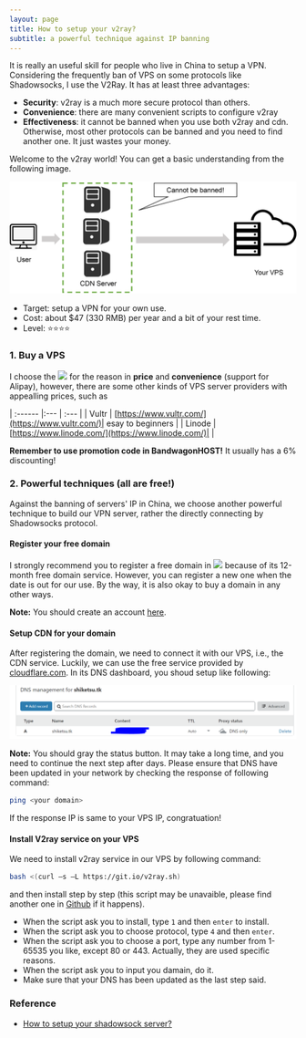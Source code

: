 ```yaml
---
layout: page
title: How to setup your v2ray?
subtitle: a powerful technique against IP banning
---
```


It is really an useful skill for people who live in China to setup a VPN. Considering the frequently ban of VPS on some protocols like Shadowsocks, I use the V2Ray. It has at least three advantages:
- **Security**: v2ray is a much more secure protocol than others.
- **Convenience**: there are many convenient scripts to configure v2ray
- **Effectiveness**: it cannot be banned when you use both v2ray and cdn. Otherwise, most other protocols can be banned and you need to find another one. It just wastes your money.

Welcome to the v2ray world! You can get a basic understanding from the following image.

![](setup-v2ray-img-2.png)

- Target: setup a VPN for your own use.
- Cost: about $47 (330 RMB) per year and a bit of your rest time.
- Level: ⭐⭐⭐⭐

### 1. Buy a VPS

I choose the [![](https://bwh88.net/templates/organicbandwagon/images/logo.png)](https://bwh88.net/) for the reason in **price** and **convenience** (support for Alipay), however, there are some other kinds of VPS server providers with appealling prices, such as 

| :------ |:--- | :--- |
| Vultr | [https://www.vultr.com/](https://www.vultr.com/)| esay to beginners |
| Linode | [https://www.linode.com/](https://www.linode.com/)| |

**Remember to use promotion code in BandwagonHOST!** It usually has a 6% discounting!

### 2. Powerful techniques (all are free!)
Against the banning of servers' IP in China, we choose another powerful technique to build our VPN server, rather the directly connecting by Shadowsocks protocol.

#### Register your free domain
I strongly recommend you to register a free domain in [![](https://my.freenom.com/templates/freenom/img/logo.png)](https://my.freenom.com/) because of its 12-month free domain service. However, you can register a new one when the date is out for our use. By the way, it is also okay to buy a domain in any other ways.

**Note:** You should create an account [here](http://www.freenom.com/en/developers.html).

#### Setup CDN for your domain

After registering the domain, we need to connect it with our VPS, i.e., the CDN service. Luckily, we can use the free service provided by [cloudflare.com](https://dash.cloudflare.com/). In its DNS dashboard, you shoud setup like following:

![](setup-v2ray-img-1.PNG)

**Note:** You should gray the status button. It may take a long time, and you need to continue the next step after days. Please ensure that DNS have been updated in your network by checking the response of following command:
```bash
ping <your domain>
```
If the response IP is same to your VPS IP, congratuation!

#### Install V2ray service on your VPS

We need to install v2ray service in our VPS by following command:

```bash
bash <(curl –s –L https://git.io/v2ray.sh)
```
and then install step by step (this script may be unavaible, please find another one in [Github](https://github.com) if it happens).

- When the script ask you to install, type `1` and then `enter` to install.
- When the script ask you to choose protocol, type `4` and then `enter`.
- When the script ask you to choose a port, type any number from 1-65535 you like, except 80 or 443. Actually, they are used specific reasons.
- When the script ask you to input you damain, do it.
- Make sure that your DNS has been updated as the last step said.

### Reference
- [How to setup your shadowsock server?](https://github.com/easonhuang123/blog/issues/1)